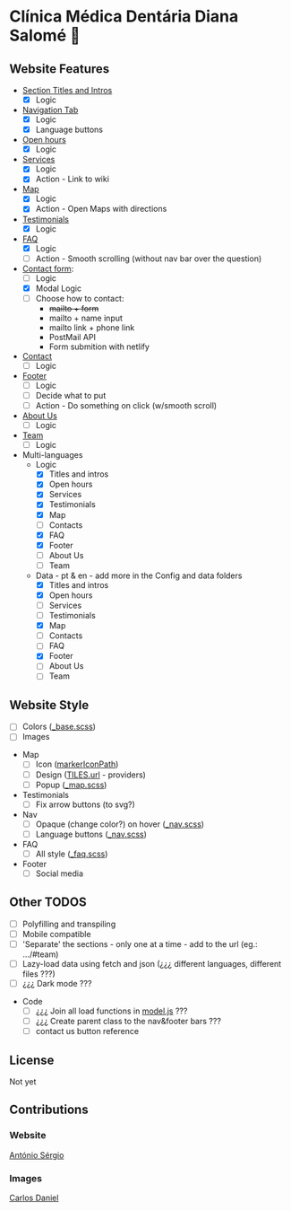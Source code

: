 # Clínica Médica Dentária Diana Salomé :tooth:

## Website Features

- [Section Titles and Intros](./src/js/Views/sectionView.js)
  - [x] Logic
- [Navigation Tab](./src/js/Views/navView.js)
  - [x] Logic
  - [x] Language buttons
- [Open hours](./src/js/Views/openHoursView.js)
  - [x] Logic
- [Services](./src/js/Views/servicesView.js)
  - [x] Logic
  - [x] Action - Link to wiki
- [Map](./src/js/Views/map.js)
  - [x] Logic
  - [x] Action - Open Maps with directions
- [Testimonials](./src/js/Views/sliderView.js)
  - [x] Logic
- [FAQ](./src/js/Views/faqView.js)
  - [x] Logic
  - [ ] Action - Smooth scrolling (without nav bar over the question)
- [Contact form](./src/js/Views/modalView.js):
  - [ ] Logic
  - [x] Modal Logic
  - [ ] Choose how to contact:
    - ~~mailto + form~~
    - mailto + name input
    - mailto link + phone link
    - PostMail API
    - Form submition with netlify
- [Contact]()
  - [ ] Logic
- [Footer](./src/js/Views/footerView.js)
  - [ ] Logic
  - [ ] Decide what to put
  - [ ] Action - Do something on click (w/smooth scroll)
- [About Us]()
  - [ ] Logic
- [Team]()
  - [ ] Logic
- Multi-languages
  - Logic
    - [x] Titles and intros
    - [x] Open hours
    - [x] Services
    - [x] Testimonials
    - [x] Map
    - [ ] Contacts
    - [x] FAQ
    - [x] Footer
    - [ ] About Us
    - [ ] Team
  - Data - pt & en - add more in the Config and data folders
    - [x] Titles and intros
    - [x] Open hours
    - [ ] Services
    - [ ] Testimonials
    - [x] Map
    - [ ] Contacts
    - [ ] FAQ
    - [x] Footer
    - [ ] About Us
    - [ ] Team

## Website Style

- [ ] Colors ([\_base.scss](./src/sass/_base.scss))
- [ ] Images
- Map
  - [ ] Icon ([markerIconPath](./src/js/Config/mapConfig.js))
  - [ ] Design ([TILES.url](./src/js/Config/mapConfig.js) - providers)
  - [ ] Popup ([\_map.scss](./src/sass/_map.scss))
- Testimonials
  - [ ] Fix arrow buttons (to svg?)
- Nav
  - [ ] Opaque (change color?) on hover ([\_nav.scss](./src/sass/_nav.scss))
  - [ ] Language buttons ([\_nav.scss](./src/sass/_nav.scss))
- FAQ
  - [ ] All style ([\_faq.scss](./src/sass/_faq.scss))
- Footer
  - [ ] Social media

## Other TODOS

- [ ] Polyfilling and transpiling
- [ ] Mobile compatible
- [ ] 'Separate' the sections - only one at a time - add to the url (eg.: .../#team)
- [ ] Lazy-load data using fetch and json (¿¿¿ different languages, different files ???)
- [ ] ¿¿¿ Dark mode ???
- Code
  - [ ] ¿¿¿ Join all load functions in [model.js](./src/js/model.js) ???
  - [ ] ¿¿¿ Create parent class to the nav&footer bars ???
  - [ ] contact us button reference

## License

Not yet

## Contributions

### Website

[António Sérgio](https://github.com/AntonioSergioDM)

### Images

[Carlos Daniel](https://)
